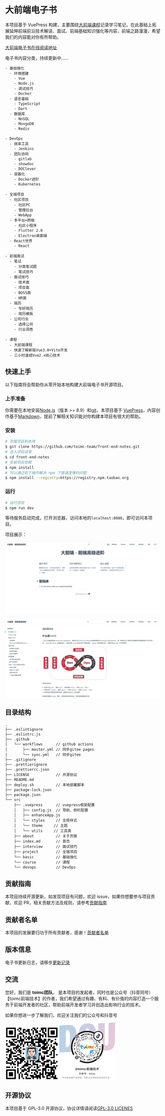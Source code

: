 # 大前端电子书

本项目基于 VuePress 构建，主要围绕[大前端课程](https://class.imooc.com/sale/webfullstack)记录学习笔记，在此基础上拓展延伸前端前沿技术解读、面试、前端基础知识强化等内容，前端之路漫漫，希望我们的内容能对你有所帮助。

[大前端电子书在线阅读地址](https://toimc-team.github.io/notes-page/)

电子书内容分类，持续更新中......

```
- 基础强化
  - 环境搭建
  	- Vue
  	- Node.js
  	- 调试技巧
  	- Docker
  - 语言基础
  	- TypeScript
  	- Dart
  - 数据库
  	- NoSQL
  	- MongoDB
  	- Redis

- DevOps
  - 效率工具
  	- Jenkins
  - 团队协同
  	- gitlab
  	- showdoc
  	- DOClever
  - 容器化
  	- Docker进阶
  	- Kubernetes

- 全端项目
  - 社区项目
  	- 社区PC
  	- 管理后台
  	- WebApp
  - 多平台+跨端
  	- 社区小程序
  	- Flutter 2.0
  	- Electron桌面端
  - React世界
  	- React

- 前端面试
  - 笔试
  	- 分类笔试题
  	- 笔试技巧
  - 面试技巧
  	- 技术面
  	- 项目面
  	- BOSS面
  	- HR面
  - 简历
  	- 写好简历
  	- 简历模板
  - 公司行业
  	- 选择公司
  	- 行业洞悉

- 课程
  - 大前端课程
  - 快速了解新版Vue3.0+Vite开发
  - 三小时速成Vue2.x核心技术
```

## 快速上手

以下指南将会帮助你从零开始本地构建大前端电子书开源项目。

### 上手准备

你需要在本地安装[Node.js](https://nodejs.org/en/)（版本 >= 8.9）和[git](https://git-scm.com/)，本项目基于 [VuePress](https://vuepress.vuejs.org/zh/)，内容创作基于[Markdown](http://markdown.p2hp.com/index.html)，提前了解相关知识能对你构建本项目有很大的帮助。

### 安装

```sh
# 克隆项目到本地
$ git clone https://github.com/toimc-team/front-end-notes.git
# 进入项目目录
$ cd front-end-notes
# 安装项目依赖
$ npm install
# 可以通过如下操作解决 npm 下载速度慢的问题
$ npm install --registry=https://registry.npm.taobao.org
```

### 运行

```sh
# 运行项目
$ npm run dev
```

等待服务启动完成，打开浏览器，访问本地的`localhost:8080`，即可访问本项目。

项目展示：

![image-20210525170043561](./src/about/assets/image-20210525170043561.png)

![image-20210525182514543](./src/about/assets/image-20210525182514543.png)

## 目录结构

```
.
├── .eslintignore
├── .eslintrc.js
├── .github
│   └── workflows      // github actions
│       ├── master.yml // 同步gitee pages
│       └── sync.yml   // 同步gitee
├── .gitignore
├── .prettierignore
├── .prettierrc.json
├── LICENSE            // 开源协议
├── README.md
├── deploy.sh          // 本地部署脚本
├── package-lock.json
├── package.json
└── src
    ├── .vuepress      // vuepress框架配置
    │   ├── config.js  // 导航、侧栏配置
    │   ├── enhanceApp.js
    │   └── styles     // 全局样式
    │   └── theme     // 主题
    │   └── utils     // 工具类
    ├── about          // 关于页面
    ├── index.md       // 首页
    ├── interview      // 面试技巧
    ├── project        // 全端项目
    └── basic          // 基础强化
    └── course         // 课程
    └── devops         // DevOps
```



## 贡献指南

本项目持续开源更新，如发现项目有问题，欢迎 issue，如果你想要参与项目贡献，欢迎 PR，相关贡献方法及规则，请参考[贡献指南](https://toimc-team.github.io/notes-page/course/notes/)

## 贡献者名单

本项目的发展要归功于所有贡献者，感谢！[贡献者名单](https://github.com/toimc-team/front-end-notes/graphs/contributors)

## 版本信息

电子书更新日志，请移步[更新记录](https://toimc.gitee.io/notes-page/course/update-logs/)

## 交流

您好，我们是 **toimc团队**， 是本项目的发起者，同时也是公众号（抖音同号）【toimc前端技术】的作者，我们希望通过有趣、有料、有价值的内容打造一个服务于前端开发者的社区，帮助前端开发者学习并创造出影响行业的技术。

如果你想进一步了解我们，欢迎关注我们的公众号和抖音号

<img src="./src/about/assets/image-20210525181232836.png" alt="image-20210525181232836" style="zoom:50%;" /><img src="./src/about/assets/image-20210525181759916.png" alt="image-20210525181759916" style="zoom: 25%;" />

## 开源协议

本项目基于 GPL-3.0 开源协议，协议详情请阅读[GPL-3.0 LICENES](https://github.com/toimc-team/front-end-notes/blob/master/LICENSE)

